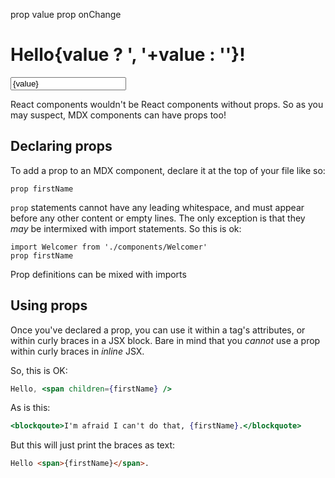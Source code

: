 prop value
prop onChange

<h1>Hello{value ? ', '+value : ''}!</h1>

<input
  placeholder='What is your name?'
  value={value}
  onChange={onChange}
/>

React components wouldn't be React components without props. So as you may suspect, MDX components can have props too!

Declaring props
---------------

To add a prop to an MDX component, declare it at the top of your file like so:

```
prop firstName
```

`prop` statements cannot have any leading whitespace, and must appear before any other content or empty lines. The only exception is that they *may* be intermixed with import statements. So this is ok:

```
import Welcomer from './components/Welcomer'
prop firstName
```

Prop definitions can be mixed with imports

Using props
-----------

Once you've declared a prop, you can use it within a tag's attributes, or within curly braces in a JSX block. Bare in mind that you *cannot* use a prop within curly braces in *inline* JSX.

So, this is OK:

```jsx
Hello, <span children={firstName} />
```

As is this:

```jsx
<blockqoute>I'm afraid I can't do that, {firstName}.</blockquote>
```

But this will just print the braces as text:

```markdown
Hello <span>{firstName}</span>.
```
